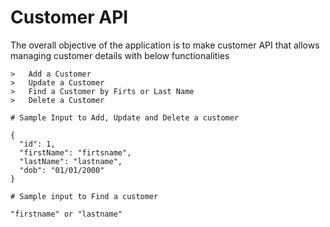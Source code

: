 
# Customer API 
The overall objective of the application is to make customer API that allows managing customer details with below functionalities
```
>	Add a Customer
>	Update a Customer
>	Find a Customer by Firts or Last Name
>	Delete a Customer

# Sample Input to Add, Update and Delete a customer

{
  "id": 1,
  "firstName": "firtsname",
  "lastName": "lastname",
  "dob": "01/01/2000"
}

# Sample input to Find a customer

"firstname" or "lastname"
